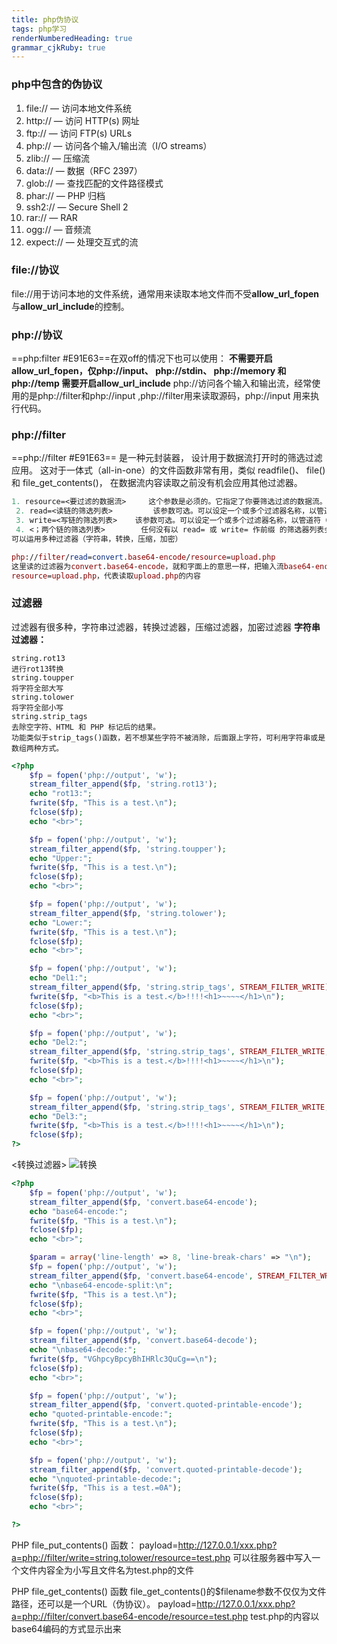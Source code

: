 ```yaml
---
title: php伪协议 
tags: php学习
renderNumberedHeading: true
grammar_cjkRuby: true
---
```

### php中包含的伪协议
 

 1. file:// — 访问本地文件系统
 2. http:// — 访问 HTTP(s) 网址
 3. ftp:// — 访问 FTP(s) URLs
 4. php:// — 访问各个输入/输出流（I/O streams）
 5. zlib:// — 压缩流
 6. data:// — 数据（RFC 2397）
 7. glob:// — 查找匹配的文件路径模式
 8. phar:// — PHP 归档
 9. ssh2:// — Secure Shell 2
 10. rar:// — RAR
 11. ogg:// — 音频流
 12. expect:// — 处理交互式的流

### file://协议
file://用于访问本地的文件系统，通常用来读取本地文件而不受**allow_url_fopen**与**allow_url_include**的控制。

### php://协议
==php:filter #E91E63==在双off的情况下也可以使用：
**不需要开启allow_url_fopen，仅php://input、 php://stdin、 php://memory 和 php://temp 需要开启allow_url_include**
php://访问各个输入和输出流，经常使用的是php://filter和php://input ,php://filter用来读取源码，php://input 用来执行代码。
### php://filter
==php://filter #E91E63== 是一种元封装器， 设计用于数据流打开时的筛选过滤应用。 这对于一体式（all-in-one）的文件函数非常有用，类似 readfile()、 file() 和 file_get_contents()， 在数据流内容读取之前没有机会应用其他过滤器。

 

``` nix
1. resource=<要过滤的数据流>     这个参数是必须的。它指定了你要筛选过滤的数据流。
 2. read=<读链的筛选列表>         该参数可选。可以设定一个或多个过滤器名称，以管道符（|）分隔。
 3. write=<写链的筛选列表>    该参数可选。可以设定一个或多个过滤器名称，以管道符（|）分隔。
 4. <；两个链的筛选列表>        任何没有以 read= 或 write= 作前缀 的筛选器列表会视情况应用于读或写链。
可以运用多种过滤器（字符串，转换，压缩，加密）
```

``` maxima
php://filter/read=convert.base64-encode/resource=upload.php
这里读的过滤器为convert.base64-encode，就和字面上的意思一样，把输入流base64-encode。
resource=upload.php，代表读取upload.php的内容
```
### 过滤器
过滤器有很多种，字符串过滤器，转换过滤器，压缩过滤器，加密过滤器
**字符串过滤器：**

``` stylus
string.rot13
进行rot13转换
string.toupper
将字符全部大写
string.tolower
将字符全部小写
string.strip_tags
去除空字符、HTML 和 PHP 标记后的结果。
功能类似于strip_tags()函数，若不想某些字符不被消除，后面跟上字符，可利用字符串或是数组两种方式。
```

``` php
<?php
    $fp = fopen('php://output', 'w');
    stream_filter_append($fp, 'string.rot13');
    echo "rot13:";
    fwrite($fp, "This is a test.\n");
    fclose($fp);
    echo "<br>";

    $fp = fopen('php://output', 'w');
    stream_filter_append($fp, 'string.toupper');
    echo "Upper:";
    fwrite($fp, "This is a test.\n");
    fclose($fp);
    echo "<br>";

    $fp = fopen('php://output', 'w');
    stream_filter_append($fp, 'string.tolower');
    echo "Lower:";
    fwrite($fp, "This is a test.\n");
    fclose($fp);
    echo "<br>";

    $fp = fopen('php://output', 'w');
    echo "Del1:";
    stream_filter_append($fp, 'string.strip_tags', STREAM_FILTER_WRITE);
    fwrite($fp, "<b>This is a test.</b>!!!!<h1>~~~~</h1>\n");
    fclose($fp);
    echo "<br>";

    $fp = fopen('php://output', 'w');
    echo "Del2:";
    stream_filter_append($fp, 'string.strip_tags', STREAM_FILTER_WRITE, "<b>");
    fwrite($fp, "<b>This is a test.</b>!!!!<h1>~~~~</h1>\n");
    fclose($fp);
    echo "<br>";

    $fp = fopen('php://output', 'w');
    stream_filter_append($fp, 'string.strip_tags', STREAM_FILTER_WRITE, array('b','h1'));
    echo "Del3:";
    fwrite($fp, "<b>This is a test.</b>!!!!<h1>~~~~</h1>\n");
    fclose($fp);
?>
```
<转换过滤器>
![转换](https://githubimg/小书匠/1596209773827.png)

``` php
<?php
    $fp = fopen('php://output', 'w');
    stream_filter_append($fp, 'convert.base64-encode');
    echo "base64-encode:";
    fwrite($fp, "This is a test.\n");
    fclose($fp);
    echo "<br>";

    $param = array('line-length' => 8, 'line-break-chars' => "\n");
    $fp = fopen('php://output', 'w');
    stream_filter_append($fp, 'convert.base64-encode', STREAM_FILTER_WRITE, $param);
    echo "\nbase64-encode-split:\n";
    fwrite($fp, "This is a test.\n");
    fclose($fp);
    echo "<br>";

    $fp = fopen('php://output', 'w');
    stream_filter_append($fp, 'convert.base64-decode');
    echo "\nbase64-decode:";
    fwrite($fp, "VGhpcyBpcyBhIHRlc3QuCg==\n");
    fclose($fp);
    echo "<br>";

    $fp = fopen('php://output', 'w');
    stream_filter_append($fp, 'convert.quoted-printable-encode');
    echo "quoted-printable-encode:";
    fwrite($fp, "This is a test.\n");
    fclose($fp);
    echo "<br>";

    $fp = fopen('php://output', 'w');
    stream_filter_append($fp, 'convert.quoted-printable-decode');
    echo "\nquoted-printable-decode:";
    fwrite($fp, "This is a test.=0A");
    fclose($fp);
    echo "<br>";

?>
```
PHP file_put_contents() 函数：
payload=http://127.0.0.1/xxx.php?a=php://filter/write=string.tolower/resource=test.php
可以往服务器中写入一个文件内容全为小写且文件名为test.php的文件

PHP file_get_contents() 函数
file_get_contents()的$filename参数不仅仅为文件路径，还可以是一个URL（伪协议）。
payload=http://127.0.0.1/xxx.php?a=php://filter/convert.base64-encode/resource=test.php
test.php的内容以base64编码的方式显示出来

